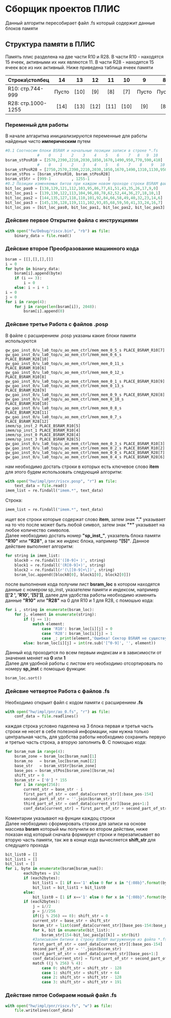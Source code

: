 # **Сборщик проектов ПЛИС**
Данный алгоритм пересобирает файл .fs который содержит данные блоков памяти

## Структура памяти в ПЛИС
Память плис разделена на две части R10 и R28. В части R10 - находятся 15 ячеек, активными их них являются 11. В части R28 - находятся 15 ячеек все из них активный. Ниже приведена таблица ячеек памяти

|   Строка\столбец  |14    |13     |12     |11     |10     |9      |8      |7      |6      |5      |4      |3      |2      |1      |0      |
| ----------------- |:----:| :----:| :----:| :----:| :----:| :----:| :----:| :----:| :----:| :----:| :----:| :----:| :----:| :----:| :----:|
| R10: стр.744-999  |Пусто | [10]  | [9]   | [8]   | [7]   | Пусто | Пусто | [6]   | [5]   | [4]   | [3]   | [2]   | [1]   | [0]   | Пусто |
| R28: стр.1000-1255| [14] |  [13] |  [12] |  [11] |  [10] |   [9] |  [8]  |  [7]  |   [6] |   [5] |  [4]  |   [3] |   [2] |   [1] |   [0] |

### Переменый для работы 
В начале алгаритма инициализируются переменные для работы найденые чисто **империческим** путем
```python
#0.1 Соотносим блоки BSRAM и начальные позиции записи в строке *.fs
              #    0    1    2    3    4    5    6    7   8   9  10
bsram_stPosR10 = [2570,2390,2210,2030,1850,1670,1490,950,770,590,410]
              #    0    1    2    3    4    5    6    7    8    9   10  11  12  13  14
bsram_stPosR28 = [2750,2570,2390,2210,2030,1850,1670,1490,1310,1130,950,770,590,410,230]
bsram_stPos = [bsram_stPosR10, bsram_stPosR28]
bsram_stStr = [999-1         , 1255-1        ]
#0.2 Позиции изменяемых битов при каждом новом проходе строки BSRAM файла *.fs
bit_loc_pas0 = [138,129,121,112,103,95,86,77,61,51,43,35,26,17,9,0]                                 #Позиции битов для первого прохода
bit_loc_pas1 = [139,130,122,113,104,96,88,78,62,52,44,36,27,18,10,1]                                #Позиции битов для второго прохода
bit_loc_pas2 = [144,135,127,118,110,101,92,84,66,58,49,40,32,23,14,6]                               #Позиции битов для третьего прохода
bit_loc_pas3 = [145,136,128,119,111,102,93,85,68,59,50,41,33,24,16,7]                               #Позиции битов для четвертого прохода
bit_loc_pas = [bit_loc_pas0, bit_loc_pas1, bit_loc_pas2, bit_loc_pas3]                              #Собираем массивы в один лист для дальнейшей работы с ним
```
### Дейсвие первое **Открытие файла с инструкциями**
```python
with open("fw/Debug/riscv.bin", "rb") as file:
    binary_data = file.read()
```
### Дейсвие второе **Преобразование машинного кода**
```python
bsram = [[],[],[],[]]
i = 0
for byte in binary_data:                                                                            #Раскидываем байты файла *.bin между 4 строками для блоков BSRAM
    bsram[i].append(byte)
    if (i == 3):
        i = 0
    else: i = i + 1   
i = 0
j = 0
for i in range(4):
    for j in range(len(bsram[i]), 2048):                                                            #Дополняем строки до полного объёма блоков BSRAM
        bsram[i].append(0)
```
### Дейсвие третье **Работа с файлов .posp**
В файле с расширением .posp указаны какие блоки памяти используются
```
gw_gao_inst_0/u_la0_top/u_ao_mem_ctrl/mem_mem_0_5_s PLACE_BSRAM_R10[7]
gw_gao_inst_0/u_la0_top/u_ao_mem_ctrl/mem_mem_0_6_s PLACE_BSRAM_R28[10]
gw_gao_inst_0/u_la0_top/u_ao_mem_ctrl/mem_mem_0_11_s PLACE_BSRAM_R10[6]
gw_gao_inst_0/u_la0_top/u_ao_mem_ctrl/mem_mem_0_12_s PLACE_BSRAM_R10[8]
gw_gao_inst_0/u_la0_top/u_ao_mem_ctrl/mem_mem_0_1_s PLACE_BSRAM_R10[9]
gw_gao_inst_0/u_la0_top/u_ao_mem_ctrl/mem_mem_0_13_s PLACE_BSRAM_R28[9]
gw_gao_inst_0/u_la0_top/u_ao_mem_ctrl/mem_mem_0_9_s PLACE_BSRAM_R28[8]
gw_gao_inst_0/u_la0_top/u_ao_mem_ctrl/mem_mem_0_10_s PLACE_BSRAM_R10[10]
gw_gao_inst_0/u_la0_top/u_ao_mem_ctrl/mem_mem_0_8_s PLACE_BSRAM_R28[11]
gw_gao_inst_0/u_la0_top/u_ao_mem_ctrl/mem_mem_0_7_s PLACE_BSRAM_R28[12]  
imem/sp_inst_2 PLACE_BSRAM_R10[5]   
imem/sp_inst_1 PLACE_BSRAM_R10[4]  
imem/sp_inst_0 PLACE_BSRAM_R28[4]  
imem/sp_inst_3 PLACE_BSRAM_R28[5]  
gw_gao_inst_0/u_la0_top/u_ao_mem_ctrl/mem_mem_0_3_s PLACE_BSRAM_R10[3] 
gw_gao_inst_0/u_la0_top/u_ao_mem_ctrl/mem_mem_0_2_s PLACE_BSRAM_R10[2] 
gw_gao_inst_0/u_la0_top/u_ao_mem_ctrl/mem_mem_0_0_s PLACE_BSRAM_R28[7] 
gw_gao_inst_0/u_la0_top/u_ao_mem_ctrl/mem_mem_0_4_s PLACE_BSRAM_R28[6] 
```
нам необходимо достать строки в которых есть ключевое слово **item**
для этого будем использовать следующий алгоритм:
```python
with open("hw/impl/pnr/riscv.posp", "r") as file:                                                   #Открываем *.posp
    text_data = file.read()
imem_list = re.findall("imem.*", text_data)    
```
Строка:
```python
imem_list = re.findall("imem.*", text_data) 
```
ищет все строки которые содержат слово **item**, затем знак **"."** указывает на то что после может быть любой символ, затем знак **"*"** указывает на любое количество символов.   
Далее необходимо достать номер **"sp_inst_"**, указатель блока памяти **"R10"** или  **"R28"**, а так же индекс блока, например **"[5]"**. Данное действие выполняет алгоритм:
```python
for string in imem_list:
    block0 = re.findall('([0-9]+ )', string)                                                        #Одна или несколько цифр перед пробелом это номер представления BSRAM
    block1 = re.findall('(R[0-9]+)', string)                                                        #Цифра вместе с буквой R определяет зону расположения блока BSRAM
    block2 = re.findall(r'(\[[0-9]+\])', string)                                                    #Цифра в квадратных скобках показывает расположение блока BSRAM в строке
    bsram_loc.append([block0[0], block1[0], block2[0]])
```  
после выполнения кода получим лист **bsram_loc** в котором находятся данные с номером sp_inst, указателем памяти и индексом, например **[['2 ', 'R10', '[5]']]**, далее для удобства работы необходимо изменить данные **"R10"** или **"R28"** на 0 для R10 и 1 для R28, с помошью кода:
```python
for i , string in enumerate(bsram_loc):                                                             #Удаляем все символы из строк и преобразовываем строки в числа
    for j, element in enumerate(string):
        if (j == 1):                                                                                #Если элемент 1, то происходит замена, на:                                                                           
            match element:
                case 'R10': bsram_loc[i][j] = 0                                                     #Заменяем R10 на 0
                case 'R28': bsram_loc[i][j] = 1                                                     #Заменяем R28 на 1
                case _: print(element,'Ошибка! Сектор BSRAM не существует!')                        #Несуществующий сектор BSRAM
        else: bsram_loc[i][j] = int(re.sub('[^0-9]', '', element))
```  
Данный код проходится по всем первым индексам и в зависимости от значения меняет на **0** или **1**  
Далее для удобной работы с листом его необходимо отсортировать по номеру **sp_inst**
с помощью функции:
```python
bsram_loc.sort() 
```  
### Дейсвие четвертое **Работа с файлов .fs**
Необходимо открыит файл с кодом памяти с расширением **.fs**
```python
with open("hw/impl/pnr/ao_0.fs", "r") as file:                                                      #Открываем *.fs и выгрузим все строки отдельно в список
    conf_data = file.readlines()
```
каждая строка условно паделена на 3 блока первая и третья часть строки не несет в себе полезной информации, нам нужна только центральная часть, для удобства работы необходимо сохранить первую и третью часть строка, а вторую заполнить **0**. С помощью кода:
```python
for bsram_num in range(4):                                                                          #Сначала определим какой блок BSRAM и стартовый адрес записи
    bsram_zone = bsram_loc[bsram_num][1]                                                            #Зона в которой располагается BSRAM: 0 - R10; 1 - R28;       
    bsram_no   = bsram_loc[bsram_num][2]                                                            #Номер блока BSRAM в который записываем
    base_str   = bsram_stStr[bsram_zone]                                                            #Базовый номер строки для начала записи
    base_pos = bsram_stPos[bsram_zone][bsram_no]                                                    #Базовая позиция символа для начала записи
    shift_str = 0                                                                                   #Смещение базового номера строки
    bsram_str = ['0'] * 155                                                                         #Инициализируем список символов строки BSRAM файла *.fs нулевыми символами
    for i in range(256):                                                                            #Обнуляем все данные в текущем блоке BSRAM
        current_str = base_str - i                                                                  #Проходим по всем строкам
        first_part_of_str = conf_data[current_str][:base_pos-154]                                   #Оставляем без измененной первую часть строки
        second_part_of_str = ''.join(bsram_str)                                                     #Изменяем вторую часть строки на "0" для дальнейшей обработки
        third_part_of_str = conf_data[current_str][base_pos+1:]                                     #Оставляем без измененной третью часть строки
        conf_data[current_str] = first_part_of_str + second_part_of_str + third_part_of_str         #Собираем все части строк в одну
```
Коментарии указывают на фунции каждоц строки  
Далее необходимо сформировать строки для записи на основе массива **bsram** который мы получили во втором действии, ниже показан код который сначала формирует строки
и перезаписывает во вторую часть памяти, так же в конце кода вычесляется **shift_str** для следущего прохода  
```python
bit_list0 = []                                                   
bit_list1 = []
bit_list = [] 
for i, byte in enumerate(bsram[bsram_num]):                                                         #Перебераем файл .bin для создания файла .fs
        each2bytes = i%2                                                                            #Каждые два байта
        if (each2bytes):                                                                            #Создаём список с битами 2ух байт для записи в строку BSRAM
            bit_list1 = [1 if x=='1' else 0 for x in "{:08b}".format(byte)]                         #Упращеная запись условия обернутого в цикл
            bit_list = bit_list1 + bit_list0                                                        #Собираем два байта в один лист
        else:    
            bit_list0 = [1 if x=='1' else 0 for x in "{:08b}".format(byte)]                         #Упращеная запись условия обернутого в цикл
        if (each2bytes):                                                                            #Расставляем битики данных в одной строке BSRAM
            j = i//2                                                                                #Счётчик пар байтов
            p = j//256                                                                              #Номер прохода (всего 4 прохода)
            if((j % 256) == 0): shift_str = 0                                                       #Осуществляем сброс смещения строки каждые 256 значений
            current_str = base_str + shift_str                                                      #Добовляем смещение текущей строки
            bsram_str = list(conf_data[current_str][base_pos-154:base_pos+1])                       #Берём за основу строку из файла и заменяем в ней нужные символы
            for k, bit in enumerate(bit_list):                                                      #Перебераем массив bit_list                                                                                                             
                bsram_str[154-bit_loc_pas[p][k]] = str(bit)                                         #Создаем строку bsram_str из bit_list                         
            #Записываем битики в строку BSRAM выгруженную из файла *.fs
            first_part_of_str = conf_data[current_str][:base_pos-154]                               #Оставляем без измененной первую часть строки
            second_part_of_str = ''.join(bsram_str)                                                 #Изменяем вторую часть строки (только в ней хронятся полезные данные)
            third_part_of_str = conf_data[current_str][base_pos+1:]                                 #Оставляем без измененной третью часть строки
            conf_data[current_str] = first_part_of_str + second_part_of_str + third_part_of_str     #Собираем 3 части строки в одну
            match ((j % 256) % 4):                                                                  #Определяем номер строки для следующей записи (всего 4 прохода)   
                case 0: shift_str = shift_str - 128                                                 #Начальная позиция для первого прохода
                case 1: shift_str = shift_str + 64                                                  #Начальная позиция для второго прохода
                case 2: shift_str = shift_str - 128                                                 #Начальная позиция для третьего прохода
                case 3: shift_str = shift_str + 191                                                 #Начальная позиция для четвертого прохода
```
### Действие пятое Собираем новый файл .fs
```python
with open("hw/impl/pnr/riscv.fs", "w") as file:                                                     #Запись данных в новый файл riscv.fs
    file.writelines(conf_data)
```
